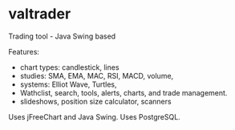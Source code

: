 # valtrader
Trading tool - Java Swing based

Features:
- chart types: candlestick, lines
- studies: SMA, EMA, MAC, RSI, MACD, volume,
- systems: Elliot Wave, Turtles,
- Wathclist, search, tools, alerts, charts, and trade management.
- slideshows, position size calculator, scanners

Uses jFreeChart and Java Swing.
Uses PostgreSQL.

